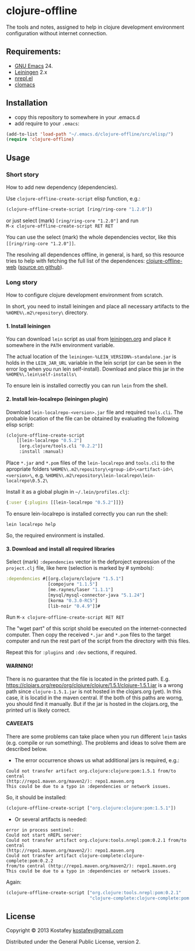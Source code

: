 # clojure-offline

The tools and notes, assigned to help in clojure development environment
configuration without internet connection.

## Requirements:

* [GNU Emacs](http://www.gnu.org/software/emacs/emacs.html) 24.
* [Leiningen](http://leiningen.org) 2.x
* [nrepl.el](https://github.com/kingtim/nrepl.el)
* [clomacs](https://github.com/kostafey/clomacs)

## Installation

* copy this repository to somewhere in your .emacs.d
* add require to your `.emacs`:

```lisp
(add-to-list 'load-path "~/.emacs.d/clojure-offline/src/elisp/")
(require 'clojure-offline)
```

## Usage

### Short story

How to add new dependency (dependencies).

Use `clojure-offline-create-script` elisp function, e.g.:

```lisp
(clojure-offline-create-script [ring/ring-core "1.2.0"])
```

or just select (mark) `[ring/ring-core "1.2.0"]` and run <br>
`M-x clojure-offline-create-script RET RET`

You can use the select (mark) the whole dependencies vector, like this
`[[ring/ring-core "1.2.0"]]`.

The resolving all dependences offline, in general, is hard, so this resource
tries to help with fetching the full list of the dependences:
[clojure-offline-web](https://clojureoffline-kostafey.rhcloud.com)
([source on github](https://github.com/kostafey/clomacs)).


### Long story

How to configure clojure development environment from scratch.

In short, you need to install leiningen and place all necessary artifacts to the
`%HOME%\.m2\repository\` directory.

#### 1. Install leiningen

You can download `lein` script as usal from
[leiningen.org](http://leiningen.org) and place it somewhere in the `PATH`
environment variable.

The actual location of the `leiningen-%LEIN_VERSION%-standalone.jar` is holds
in the `LEIN_JAR_URL` variable in the lein script (or can be seen in the
error log when you run lein self-install). Download and place this jar in the
`%HOME%\.lein\self-installs\`

To ensure lein is installed correctly you can run `lein` from the shell.

#### 2. Install lein-localrepo (leiningen plugin)

Download `lein-localrepo-<version>.jar` file and required `tools.cli`. The
probable location of the file can be obtained by evaluating the following elisp
script:

```lisp
(clojure-offline-create-script
    [[lein-localrepo "0.5.2"]
     [org.clojure/tools.cli "0.2.2"]]
     :install :manual)
```

Place `*.jar` and `*.pom` files of the `lein-localrepo` and `tools.cli` to the
apropriate folders `%HOME%\.m2\repository\<group-id>\<artifact-id>\<version>\`,
e.g. `%HOME%\.m2\repository\lein-localrepo\lein-localrepo\0.5.2\`

Install it as a global plugin in `~/.lein/profiles.clj`:

```clojure
{:user {:plugins [[lein-localrepo "0.5.2"]]}}
```

To ensure lein-localrepo is installed correctly you can run the shell:

`lein localrepo help`

So, the required environment is installed.

#### 3. Download and install all required libraries

Select (mark) `:dependencies` vector in the defproject expression of the
`project.clj` file, like here (selection is marked by # symbols):

```clojure
:dependencies #[[org.clojure/clojure "1.5.1"]
                [compojure "1.1.5"]
                [me.raynes/laser "1.1.1"]
                [mysql/mysql-connector-java "5.1.24"]
                [korma "0.3.0-RC5"]
                [lib-noir "0.4.9"]]#
```

Run `M-x clojure-offline-create-script RET RET`

The "wget part" of this script shold be executed on the internet-connected
computer. Then copy the received `*.jar` and `*.pom` files to the target
computer and run the rest part of the script from the directory with this files.

Repeat this for `:plugins` and `:dev` sections, if required.

#### WARNING!

There is no guarantee that the file is located in the printed path.
E.g. https://clojars.org/repo/org/clojure/clojure/1.5.1/clojure-1.5.1.jar is
a wrong path since `clojure-1.5.1.jar` is not hosted in the clojars.org
(yet). In this case, it is locatid in the maven central. If the both of this
paths are worng, you should find it manually. But if the jar is hosted in the
clojars.org, the printed url is likely correct.

#### CAVEEATS

There are some problems can take place when you run different `lein` tasks
(e.g. compile or run something). The problems and ideas to solve them are
described below.

* The error occurrence shows us what additional jars is required, e.g.:

```
Could not transfer artifact org.clojure:clojure:pom:1.5.1 from/to central
(http://repo1.maven.org/maven2/): repo1.maven.org
This could be due to a typo in :dependencies or network issues.
```

So, it should be installed:

```lisp
(clojure-offline-create-script ["org.clojure:clojure:pom:1.5.1"])
```

* Or several artifacts is needed:

```
error in process sentinel:
Could not start nREPL server:
Could not transfer artifact org.clojure:tools.nrepl:pom:0.2.1 from/to central
(http://repo1.maven.org/maven2/): repo1.maven.org
Could not transfer artifact clojure-complete:clojure-complete:pom:0.2.2
from/to central (http://repo1.maven.org/maven2/): repo1.maven.org
This could be due to a typo in :dependencies or network issues.
```

Again:

```lisp
(clojure-offline-create-script ["org.clojure:tools.nrepl:pom:0.2.1"
                                "clojure-complete:clojure-complete:pom:0.2.2"])
```

## License

Copyright © 2013 Kostafey <kostafey@gmail.com>

Distributed under the General Public License, version 2.
